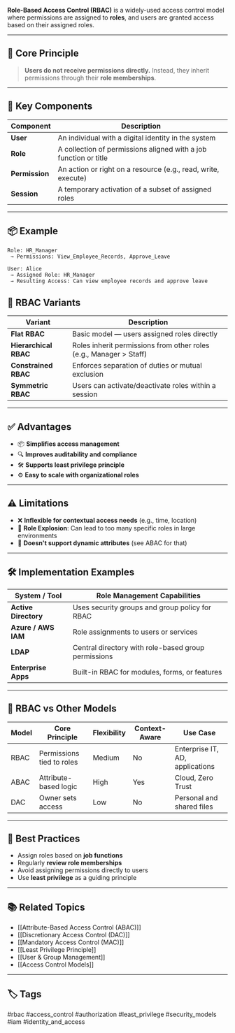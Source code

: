 **Role-Based Access Control (RBAC)** is a widely-used access control model where permissions are assigned to **roles**, and users are granted access based on their assigned roles.

---

## 🧠 Core Principle

> **Users do not receive permissions directly.** Instead, they inherit permissions through their **role memberships**.

---

## 🧱 Key Components

| Component      | Description                                                       |
|----------------|-------------------------------------------------------------------|
| **User**       | An individual with a digital identity in the system               |
| **Role**       | A collection of permissions aligned with a job function or title  |
| **Permission** | An action or right on a resource (e.g., read, write, execute)     |
| **Session**    | A temporary activation of a subset of assigned roles              |

---

## 📦 Example

```plaintext
Role: HR_Manager
 → Permissions: View_Employee_Records, Approve_Leave

User: Alice
 → Assigned Role: HR_Manager
 → Resulting Access: Can view employee records and approve leave
```

## 🧬 RBAC Variants

|Variant|Description|
|---|---|
|**Flat RBAC**|Basic model — users assigned roles directly|
|**Hierarchical RBAC**|Roles inherit permissions from other roles (e.g., Manager > Staff)|
|**Constrained RBAC**|Enforces separation of duties or mutual exclusion|
|**Symmetric RBAC**|Users can activate/deactivate roles within a session|

---

## ✅ Advantages

- 📦 **Simplifies access management**
- 🔍 **Improves auditability and compliance**
- 🛠 **Supports least privilege principle**
- ⚙️ **Easy to scale with organizational roles**

---

## ⚠️ Limitations

- ❌ **Inflexible for contextual access needs** (e.g., time, location)
- 🧨 **Role Explosion**: Can lead to too many specific roles in large environments
- 🔐 **Doesn't support dynamic attributes** (see ABAC for that)

---

## 🛠 Implementation Examples

|System / Tool|Role Management Capabilities|
|---|---|
|**Active Directory**|Uses security groups and group policy for RBAC|
|**Azure / AWS IAM**|Role assignments to users or services|
|**LDAP**|Central directory with role-based group permissions|
|**Enterprise Apps**|Built-in RBAC for modules, forms, or features|

---

## 🔐 RBAC vs Other Models

|Model|Core Principle|Flexibility|Context-Aware|Use Case|
|---|---|---|---|---|
|RBAC|Permissions tied to roles|Medium|No|Enterprise IT, AD, applications|
|ABAC|Attribute-based logic|High|Yes|Cloud, Zero Trust|
|DAC|Owner sets access|Low|No|Personal and shared files|

---

## 🧾 Best Practices

- Assign roles based on **job functions**
- Regularly **review role memberships**
- Avoid assigning permissions directly to users
- Use **least privilege** as a guiding principle

---

## 📚 Related Topics

- [[Attribute-Based Access Control (ABAC)]]
- [[Discretionary Access Control (DAC)]]
- [[Mandatory Access Control (MAC)]]
- [[Least Privilege Principle]]
- [[User & Group Management]]
- [[Access Control Models]]

---

## 🏷 Tags

#rbac #access_control #authorization #least_privilege #security_models #iam #identity_and_access